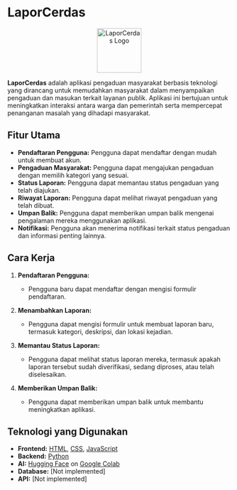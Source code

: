 # LaporCerdas
<p align="center">
  <img src="https://github.com/VytoraSNMz/LaporCerdas/blob/main/assets/LogoLaporCerdas.png" alt="LaporCerdas Logo" width="100"/>
</p>

**LaporCerdas** adalah aplikasi pengaduan masyarakat berbasis teknologi yang dirancang untuk memudahkan masyarakat dalam menyampaikan pengaduan dan masukan terkait layanan publik. Aplikasi ini bertujuan untuk meningkatkan interaksi antara warga dan pemerintah serta mempercepat penanganan masalah yang dihadapi masyarakat.

## Fitur Utama

- **Pendaftaran Pengguna:** Pengguna dapat mendaftar dengan mudah untuk membuat akun.
- **Pengaduan Masyarakat:** Pengguna dapat mengajukan pengaduan dengan memilih kategori yang sesuai.
- **Status Laporan:** Pengguna dapat memantau status pengaduan yang telah diajukan.
- **Riwayat Laporan:** Pengguna dapat melihat riwayat pengaduan yang telah dibuat.
- **Umpan Balik:** Pengguna dapat memberikan umpan balik mengenai pengalaman mereka menggunakan aplikasi.
- **Notifikasi:** Pengguna akan menerima notifikasi terkait status pengaduan dan informasi penting lainnya.

## Cara Kerja

1. **Pendaftaran Pengguna:**
   - Pengguna baru dapat mendaftar dengan mengisi formulir pendaftaran.
   
2. **Menambahkan Laporan:**
   - Pengguna dapat mengisi formulir untuk membuat laporan baru, termasuk kategori, deskripsi, dan lokasi kejadian.

3. **Memantau Status Laporan:**
   - Pengguna dapat melihat status laporan mereka, termasuk apakah laporan tersebut sudah diverifikasi, sedang diproses, atau telah diselesaikan.

4. **Memberikan Umpan Balik:**
   - Pengguna dapat memberikan umpan balik untuk membantu meningkatkan aplikasi.

## Teknologi yang Digunakan

- **Frontend:** [HTML](https://html.com), [CSS](https://css3.com), [JavaScript](https://www.javascript.com)
- **Backend:** [Python](https://www.python.org/)
- **AI:** [Hugging Face](https://huggingface.co/) on [Google Colab](https://colab.research.google.com/)  
- **Database:** [Not implemented]  
- **API:** [Not implemented]
